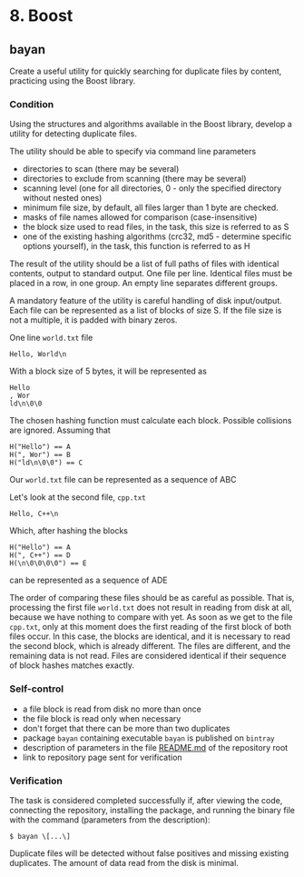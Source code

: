# 8. Boost
## bayan
Create a useful utility for quickly searching for duplicate files by content, practicing using the Boost library.

### Condition

Using the structures and algorithms available in the Boost library, develop a utility for detecting duplicate files.

The utility should be able to specify via command line parameters

- directories to scan (there may be several)
- directories to exclude from scanning (there may be several)
- scanning level (one for all directories, 0 - only the specified directory without nested ones)
- minimum file size, by default, all files larger than 1 byte are checked.
- masks of file names allowed for comparison (case-insensitive)
- the block size used to read files, in the task, this size is referred to as S
- one of the existing hashing algorithms (crc32, md5 - determine specific options yourself), in the task, this function is referred to as H

The result of the utility should be a list of full paths of files with identical contents, output to standard output. One file per line. Identical files must be placed in a row, in one group. An empty line separates different groups.

A mandatory feature of the utility is careful handling of disk input/output. Each file can be represented as a list of blocks of size S. If the file size is not a multiple, it is padded with binary zeros.

One line `world.txt` file
```
Hello, World\n
```
With a block size of 5 bytes, it will be represented as
```
Hello
, Wor
ld\n\0\0
```
The chosen hashing function must calculate each block. Possible collisions are ignored. Assuming that
```
H("Hello") == A
H(", Wor") == B
H("ld\n\0\0") == C
```
Our `world.txt` file can be represented as a sequence of ABC

Let's look at the second file, `cpp.txt`
```
Hello, C++\n
```
Which, after hashing the blocks
```
H("Hello") == A
H(", C++") == D
H(\n\0\0\0\0") == E
```
can be represented as a sequence of ADE

The order of comparing these files should be as careful as possible. That is, processing the first file `world.txt` does not result in reading from disk at all, because we have nothing to compare with yet. As soon as we get to the file `cpp.txt`, only at this moment does the first reading of the first block of both files occur. In this case, the blocks are identical, and it is necessary to read the second block, which is already different. The files are different, and the remaining data is not read. Files are considered identical if their sequence of block hashes matches exactly.

### Self-control

- a file block is read from disk no more than once
- the file block is read only when necessary
- don't forget that there can be more than two duplicates
- package `bayan` containing executable `bayan` is published on `bintray`
- description of parameters in the file [README.md](http://readme.md/) of the repository root
- link to repository page sent for verification

### Verification

The task is considered completed successfully if, after viewing the code, connecting the repository, installing the package, and running the binary file with the command (parameters from the description):
```
$ bayan \[...\]
```
Duplicate files will be detected without false positives and missing existing duplicates. The amount of data read from the disk is minimal.
